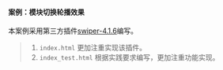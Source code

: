 #### 案例：模块切换轮播效果  

本案例采用第三方插件[swiper-4.1.6](http://www.swiper.com.cn/api/index.html)编写。  

> 1. `index.html` 更加注重实现该插件。
> 2. `index_test.html` 根据实践要求编写，更加注重功能实现。
